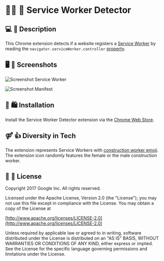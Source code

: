 # 👷‍♀️ 👷 Service Worker Detector

## 💻 💬 Description
This Chrome extension detects if a website registers a
[Service Worker](https://developer.mozilla.org/en-US/docs/Web/API/ServiceWorker)
by reading the ```navigator.serviceWorker.controller```
[property](https://developer.mozilla.org/en-US/docs/Web/API/ServiceWorkerContainer/controller).

## 🖥 🔫 Screenshots
![Screenshot Service Worker](https://github.com/tomayac/service-worker-detector/blob/master/assets/screenshot-serviceworker.png)

![Screenshot Manifest](https://github.com/tomayac/service-worker-detector/blob/master/assets/screenshot-manifest.png)

## 🔧 🛍 Installation
Install the Service Worker Detector extension via the
[Chrome Web Store](https://chrome.google.com/webstore/detail/service-worker-detector/ofdigdofloanabjcaijfidkogmejlmjc).

## ⚤ 👍 Diversity in Tech
The extension represents Service Workers with
[construction worker emoji](http://emojipedia.org/search/?q=construction+worker).
The extension icon randomly features the female or the male construction worker.

## 📄 💼 License
Copyright 2017 Google Inc. All rights reserved.

Licensed under the Apache License, Version 2.0 (the "License");
you may not use this file except in compliance with the License.
You may obtain a copy of the License at

[http://www.apache.org/licenses/LICENSE-2.0](http://www.apache.org/licenses/LICENSE-2.0)

Unless required by applicable law or agreed to in writing, software
distributed under the License is distributed on an "AS IS" BASIS,
WITHOUT WARRANTIES OR CONDITIONS OF ANY KIND, either express or implied.
See the License for the specific language governing permissions and
limitations under the License.
